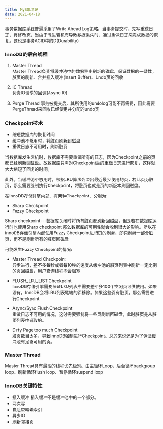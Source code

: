 ```yaml
---
title: MySQL笔记
date: 2021-04-18 
---
```



事务数据库系统普遍采用了Write Ahead Log策略，当事务提交时，先写重做日志，再修改页。当由于发生宕机而导致数据丢失时，通过重做日志来完成数据的恢复。这也是事务ACID中的D(Durability)


### InnoDB的后台线程  

1. Master Thread  
Master Thread负责将缓冲池中的数据异步刷新的磁盘，保证数据的一致性，脏页的刷新、合并插入缓冲(Insert Buffer)、Undo页的回收

2. IO Thread  
负责IO请求的回调(Async IO)

3. Purge Thread
事务被提交后，其所使用的undolog可能不再需要，因此需要PurgeThread来回收已经使用并分配的undo页


### Checkpoint技术
+ 缩短数据库的恢复时间
+ 缓冲池不够用时，将脏页刷新到磁盘
+ 重做日志不可用时，刷新脏页

当数据库发生宕机时，数据库不需要重做所有的日志，因为Checkpoint之前的页都已经刷新回磁盘。故数据库只需对Checkpoint后的重做日志进行恢复，这样就大大缩短了回复的时间。

此外，当缓冲池不够用时，根据LRU算法会溢出最近最少使用的页，若此页为脏页，那么需要强制执行Checkpoint，将脏页也就是页的新版本刷回磁盘。  

在InnoDB存储引擎内部，有两种Checkpoint，分别为:  
+ Sharp Checkpoint
+ Fuzzy Checkpoint

Sharp checkpoint---数据库关闭时将所有脏页都刷新回磁盘，但是若在数据库运行时也使用Sharp checkpoint 那么数据库的可用性就会收到很大的影响。所以在InnoDB存储引擎内部使用Fuzzy Checkpoint进行页的刷新，即只刷新一部分脏页，而不是刷新所有的脏页回磁盘

可能发生Fuzzy Checkpoint的情况:  
+ Master Thread Checkpoint  
异步进行，差不多每秒或者每10秒的速度从缓冲池的脏页列表中刷新一定比例的页回磁盘，用户查询线程不会阻塞  

+ FLUSH_LRU_LIST Checkpoint  
InnoDB存储引擎需要保证LRU列表中需要差不多100个空闲页可供使用。如果没有，InnoDB会将LRU列表尾端的页移除。如果这些页有脏页，那么需要进行Checkpoint

+ Async/Sync Flush Checkpoint  
重做日志不可用的情况，这时需要强制将一些页刷新回磁盘，此时脏页是从脏页列表中选取的。

+ Dirty Page too much Checkpoint  
脏页数目太多，导致InnoDB强制进行Checkpoint。总的来说还是为了保证缓冲池有足够可用的页。


### Master Thread
Master Thread具有最高的线程优先级别。由主循环Loop、后台循环backgroup loop、刷新循环flush loop、暂停循环suspend loop

### InnoDB关键特性
+ 插入缓冲
  插入缓冲不是缓冲池中的一个部分。
+ 两次写
+ 自适应哈希索引
+ 异步IO
+ 刷新邻接页












